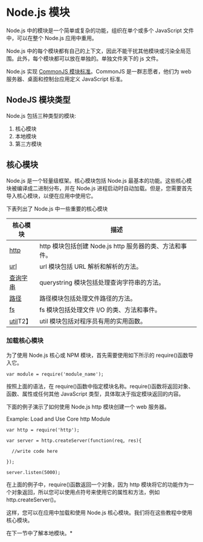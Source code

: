 # Node.js 模块



Node.js 中的模块是一个简单或复杂的功能，组织在单个或多个 JavaScript 文件中，可以在整个 Node.js 应用中重用。

Node.js 中的每个模块都有自己的上下文，因此不能干扰其他模块或污染全局范围。此外，每个模块都可以放在单独的。单独文件夹下的 js 文件。

Node.js 实现 [CommonJS 模块标准](http://requirejs.org/docs/commonjs.html)。CommonJS 是一群志愿者，他们为 web 服务器、桌面和控制台应用定义 JavaScript 标准。

## NodeJS 模块类型

Node.js 包括三种类型的模块:

1.  核心模块
2.  本地模块
3.  第三方模块

## 核心模块

Node.js 是一个轻量级框架。核心模块包括 Node.js 最基本的功能。这些核心模块被编译成二进制分布，并在 Node.js 进程启动时自动加载。但是，您需要首先导入核心模块，以便在应用中使用它。

下表列出了 Node.js 中一些重要的核心模块

| 核心模块 | 描述 |
| --- | --- |
| [http](https://nodejs.org/api/http.html) | http 模块包括创建 Node.js http 服务器的类、方法和事件。 |
| [url](https://nodejs.org/api/url.html) | url 模块包括 URL 解析和解析的方法。 |
| [查询字串](https://nodejs.org/api/querystring.html) | querystring 模块包括处理查询字符串的方法。 |
| [路径](https://nodejs.org/api/path.html) | 路径模块包括处理文件路径的方法。 |
| [fs](https://nodejs.org/api/fs.html) | fs 模块包括处理文件 I/O 的类、方法和事件。 |
| [util](https://nodejs.org/api/util.html)T2】 | util 模块包括对程序员有用的实用函数。 |

### 加载核心模块

为了使用 Node.js 核心或 NPM 模块，首先需要使用如下所示的 require()函数导入它。

`var module = require('module_name');`

按照上面的语法，在 require()函数中指定模块名称。require()函数将返回对象、函数、属性或任何其他 JavaScript 类型，具体取决于指定模块返回的内容。

下面的例子演示了如何使用 Node.js http 模块创建一个 web 服务器。

Example: Load and Use Core http Module 

```
var http = require('http');

var server = http.createServer(function(req, res){

  //write code here

});

server.listen(5000); 
```

在上面的例子中，require()函数返回一个对象，因为 http 模块将它的功能作为一个对象返回，所以您可以使用点符号来使用它的属性和方法，例如 http.createServer()。

这样，您可以在应用中加载和使用 Node.js 核心模块。我们将在这些教程中使用核心模块。

在下一节中了解本地模块。*